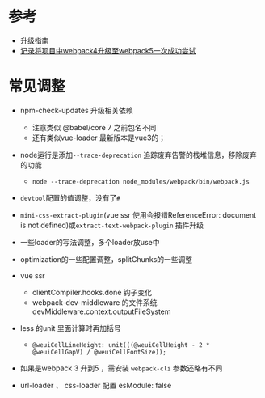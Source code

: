 # 参考
- [升级指南](https://webpack.docschina.org/migrate/5/#upgrade-webpack-and-its-dependencies)
- [记录将项目中webpack4升级至webpack5一次成功尝试](https://www.mybj123.com/11258.html)


# 常见调整
- npm-check-updates 升级相关依赖
  * 注意类似 @babel/core 7 之前包名不同
  * 还有类似vue-loader 最新版本是vue3的；
- node运行是添加`--trace-deprecation` 追踪废弃告警的栈堆信息，移除废弃的功能
  * `node --trace-deprecation node_modules/webpack/bin/webpack.js`
- `devtool`配置的值调整，没有了`#`
- `mini-css-extract-plugin`(vue ssr 使用会报错ReferenceError: document is not defined)或`extract-text-webpack-plugin` 插件升级
- 一些loader的写法调整，多个loader放use中
- optimization的一些配置调整，splitChunks的一些调整
- vue ssr
  * clientCompiler.hooks.done 钩子变化
  * webpack-dev-middleware 的文件系统 devMiddleware.context.outputFileSystem
  
- less 的unit 里面计算时再加括号
  * `@weuiCellLineHeight: unit(((@weuiCellHeight - 2 * @weuiCellGapV) / @weuiCellFontSize));`
  

- 如果是webpack 3 升到5 ，需安装 `webpack-cli` 参数还略有不同
- url-loader 、 css-loader 配置 esModule: false